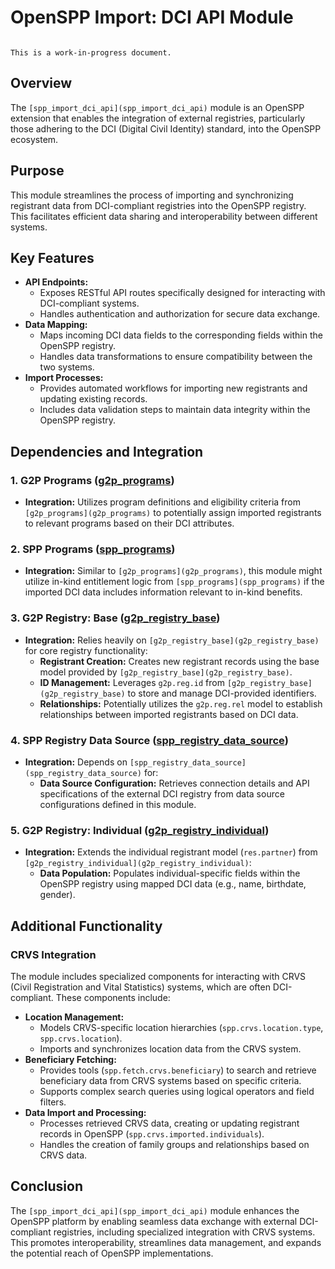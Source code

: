# OpenSPP Import: DCI API Module

```{warning}

This is a work-in-progress document.
```

## Overview

The `[spp_import_dci_api](spp_import_dci_api)` module is an OpenSPP extension that enables the integration of external registries, particularly those adhering to the DCI (Digital Civil Identity) standard, into the OpenSPP ecosystem. 

## Purpose

This module streamlines the process of importing and synchronizing registrant data from DCI-compliant registries into the OpenSPP registry. This facilitates efficient data sharing and interoperability between different systems.

## Key Features

* **API Endpoints:**
    *  Exposes RESTful API routes specifically designed for interacting with DCI-compliant systems. 
    *  Handles authentication and authorization for secure data exchange.
* **Data Mapping:**
    *  Maps incoming DCI data fields to the corresponding fields within the OpenSPP registry.
    *  Handles data transformations to ensure compatibility between the two systems.
* **Import Processes:**
    *  Provides automated workflows for importing new registrants and updating existing records.
    *  Includes data validation steps to maintain data integrity within the OpenSPP registry.

## Dependencies and Integration

### 1. G2P Programs ([g2p_programs](g2p_programs))

* **Integration:** Utilizes program definitions and eligibility criteria from `[g2p_programs](g2p_programs)` to potentially assign imported registrants to relevant programs based on their DCI attributes. 

### 2. SPP Programs ([spp_programs](spp_programs))

* **Integration:** Similar to `[g2p_programs](g2p_programs)`, this module might utilize in-kind entitlement logic from `[spp_programs](spp_programs)` if the imported DCI data includes information relevant to in-kind benefits.

### 3. G2P Registry: Base ([g2p_registry_base](g2p_registry_base))

* **Integration:**  Relies heavily on `[g2p_registry_base](g2p_registry_base)` for core registry functionality:
    *   **Registrant Creation:** Creates new registrant records using the base model provided by `[g2p_registry_base](g2p_registry_base)`.
    *   **ID Management:** Leverages `g2p.reg.id` from `[g2p_registry_base](g2p_registry_base)` to store and manage DCI-provided identifiers.
    *   **Relationships:**  Potentially utilizes the `g2p.reg.rel` model to establish relationships between imported registrants based on DCI data. 

### 4. SPP Registry Data Source ([spp_registry_data_source](spp_registry_data_source))

* **Integration:** Depends on `[spp_registry_data_source](spp_registry_data_source)` for:
    * **Data Source Configuration:** Retrieves connection details and API specifications of the external DCI registry from data source configurations defined in this module. 

### 5. G2P Registry: Individual ([g2p_registry_individual](g2p_registry_individual))

* **Integration:**  Extends the individual registrant model (`res.partner`) from `[g2p_registry_individual](g2p_registry_individual)`:
    *   **Data Population:** Populates individual-specific fields within the OpenSPP registry using mapped DCI data (e.g., name, birthdate, gender). 

## Additional Functionality

### CRVS Integration

The module includes specialized components for interacting with CRVS (Civil Registration and Vital Statistics) systems, which are often DCI-compliant. These components include:

* **Location Management:**
    *   Models CRVS-specific location hierarchies (`spp.crvs.location.type`, `spp.crvs.location`).
    *   Imports and synchronizes location data from the CRVS system.
* **Beneficiary Fetching:**
    *   Provides tools (`spp.fetch.crvs.beneficiary`) to search and retrieve beneficiary data from CRVS systems based on specific criteria.
    *   Supports complex search queries using logical operators and field filters. 
* **Data Import and Processing:**
    *   Processes retrieved CRVS data, creating or updating registrant records in OpenSPP (`spp.crvs.imported.individuals`).
    *   Handles the creation of family groups and relationships based on CRVS data. 


## Conclusion

The `[spp_import_dci_api](spp_import_dci_api)` module enhances the OpenSPP platform by enabling seamless data exchange with external DCI-compliant registries, including specialized integration with CRVS systems.  This promotes interoperability, streamlines data management, and expands the potential reach of OpenSPP implementations. 
